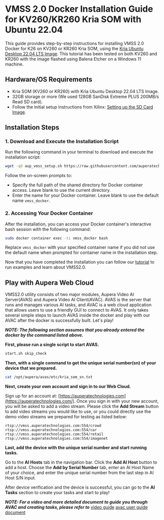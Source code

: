 # VMSS 2.0 Docker Installation Guide for KV260/KR260 Kria SOM with Ubuntu 22.04

This guide provides step-by-step instructions for installing VMSS 2.0 Docker for K26 on KV260 or KR260 Kria SOM, using the [Kria Ubuntu Desktop 22.04 LTS Image](https://ubuntu.com/download/amd). This tutorial has been tested on both KV260 and KR260 with the image flashed using Balena Etcher on a Windows 11 machine.

## Hardware/OS Requirements

- Kria SOM (KV260 or KR260) with Kria Ubuntu Desktop 22.04 LTS Image.
- 32GB storage or more (We used 128GB SanDisk Extreme PLUS 200MB/s Read SD card).
- Follow the initial setup instructions from Xilinx: [Setting up the SD Card Image](https://www.xilinx.com/products/som/kria/kv260-vision-starter-kit/kv260-getting-started-ubuntu/setting-up-the-sd-card-image.html).

## Installation Steps

### 1. Download and Execute the Installation Script

Run the following command in your terminal to download and execute the installation script:

```bash
wget -qO aup_vmss_setup.sh https://raw.githubusercontent.com/auperatech/VMSS2.0/main/setup/K260_Kria_SOM/aup_vmss_setup.sh && bash aup_vmss_setup.sh
```
Follow the on-screen prompts to:

- Specify the full path of the shared directory for Docker container access. Leave blank to use the current directory.
- Enter the name for your Docker container. Leave blank to use the default name `vmss_docker`.

### 2. Accessing Your Docker Container
After the installation, you can access your Docker container's interactive bash session with the following command:

```bash
sudo docker container exec -ti vmss_docker bash
```
Replace `vmss_docker` with your specified container name if you did not use the default name when prompted for container name in the installation step.

Now that you have completed the installation you can follow our [tutorial](../../tutorial/K260_Kria_SOM/) to run examples and learn about VMSS2.0.

## Play with Aupera Web Cloud

VMSS2.0 utility consists of two major modules, Aupera Video AI Server(AVAS) and Aupera Video AI Client(AVAC). AVAS is the server that runs and manages various AI tasks, and AVAC is a web cloud application that allows users to use a friendly GUI to connect to AVAS. It only takes several simple steps to launch AVAS inside the docker and play with our AVAC after the docker is successfully built. Let's play!

**_NOTE: The following section assumes that you already entered the docker by the command listed above._**

**First, please run a single script to start AVAS.**

```bash
start.sh skip_check
```

**Then, with a single command to get the unique serial number(sn) of your device that we prepared.**

```bash
cat /opt/aupera/avas/etc/kria_som_sn.txt
```

**Next, create your own account and sign in to our Web Cloud.**

Sign up for an account at: [https://auperatechnologies.com](https://auperatechnologies.com/). 
Once you sign in with your new account, you will be asked to add a video stream. Please click the **Add Stream** button to add video streams you would like to use, or you could directly use the demo video streams we prepared for testing as listed below: 

```
rtsp://vmss.auperatechnologies.com:554/crowd
rtsp://vmss.auperatechnologies.com:554/car
rtsp://vmss.auperatechnologies.com:554/retail
rtsp://vmss.auperatechnologies.com:554/imagenet
```

**Last, add the device with the unique serial number and start running tasks.**

Go to the **AI Hosts** tab in the navigation bar. Click the **Add AI Host** button to add a host. 
Choose the **Add by Serial Number** tab, enter an AI Host Name of your choice, and enter the unique serial number from the last step in AI Host S/N input.

After device verification and the device is successful, you can go to the **AI Tasks** section to create your tasks and start to play!

**_NOTE: For a video and more detailed document to guide you through AVAC and creating tasks, please refer to_** 
[video guide](../../docs/avac/README.md)
[avac user guide document](../../docs/avac/README.md)

<!-- 

### 5. Execute Pipelines

Now before running the test pipeline, let's understand what we are about to run. `avaser` is VMMS's command that runs a graph/pipeline that you provide via `-c` argument. There are 3 pbtxt files that are required to pass to `avaser`:

##### Input `-i` : 
    comes after `-i` parameter and contains the same number of RTSP streams as the input_streams contained in your pipeline.pbtxt. 

##### Output `-o`: 
    comes after `-o` parameters and contains the same number of rtsp streams (or file passes) as the output_streams contained in your pipeline.pbtxt. 

##### Config `-c`: 
    comes after `-c` parameter and contains your pipeline definition (the list of nodes and connections). 

To learn more about VMSS please refer to our [user guide available here](https://auperatechvancouver.sharepoint.com/Shared%20Documents/Forms/AllItems.aspx?id=%2FShared%20Documents%2Freleases%2Fvmss2%2E0%5Favaf%5Favas%5Favac%2Fuser%5Fguides&p=true&ga=1).

It's time to run a test pipeline that runs a vehicle detector on a test RTSP video stream and watch the results on VLC(or any Video player that can run RTSP streams). First, let's navigate to the test directoy, then run the following command.


# TODO Update from here
```
cd /opt/aupera/vmss/test/box_detector_car/
```
Then let's run the pipeline. Before running this test pipeline, I highly recommed you change the output stream name defined in `output.pbtxt` by appending a unique name to the end of the stream name to avoid conflicts with other users that are trying to use the same name. If the name you define in outputbtxt is in use, the pipeline will crash. For instance, you can change the default address in `output.pbxt` to the following value by appedning your name:

```
"rtsp://vmss.auperatechnologies.com:554/car-som-out-your-name"
```

Finally, run this command:

```
avaser -i input.pbtxt -o output.pbtxt -c 1input_1output.pbtxt
```

Open VLC player on your computer and type the URL you passed to avaser as your `output.pbtxt` entry in VLC under `Media->Open Network Stream...`. You should be able to see bounding boxes overlayed around the cars in the scene. 

To illustrate the pipeline your just ran, please refer to the the following diagram: 
<div align="center">
  <img src="box_detector_visualizer.png" alt="following diagram">
</div>

In brief, all of the calculators used in your pipeline are shown above. All of these calculators can be reused to run different pipelines. For the users who may not be familiar with mux/demux, encode/decode, and filtering, to simply this further, you may think of the above diagram as a pipeline shown below where you can just copy and past the components that are summarized as `video_in` and `video_out` in any pipeline to achieve your goal.
<div align="center">
  <img src="simplified_graph.png" alt="simplified diagram">
</div>

-->

